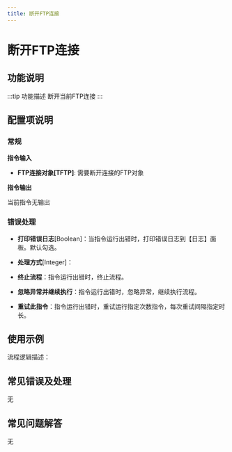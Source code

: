 ```yaml
---
title: 断开FTP连接
---
```


# 断开FTP连接

## 功能说明

:::tip 功能描述
断开当前FTP连接
:::

## 配置项说明

### 常规

**指令输入**

- **FTP连接对象[TFTP]**: 需要断开连接的FTP对象


**指令输出**

当前指令无输出

### 错误处理

- **打印错误日志**[Boolean]：当指令运行出错时，打印错误日志到【日志】面板。默认勾选。

- **处理方式**[Integer]：

 - **终止流程**：指令运行出错时，终止流程。

 - **忽略异常并继续执行**：指令运行出错时，忽略异常，继续执行流程。

 - **重试此指令**：指令运行出错时，重试运行指定次数指令，每次重试间隔指定时长。

## 使用示例

流程逻辑描述：

## 常见错误及处理

无

## 常见问题解答

无

